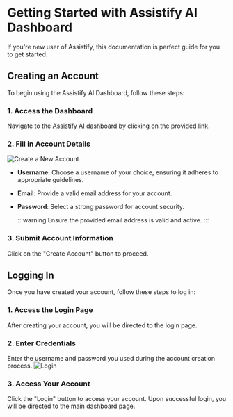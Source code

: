 # Getting Started with Assistify AI Dashboard

If you're new user of Assistify, this documentation is perfect guide for you to get started.

## Creating an Account

To begin using the Assistify AI Dashboard, follow these steps:

### 1. Access the Dashboard
Navigate to the [Assistify AI dashboard](https://assistifyai.org/) by clicking on the provided link.

### 2. Fill in Account Details
![Create a New Account](https://i.imgur.com/BKimwfp.png)

- **Username**: Choose a username of your choice, ensuring it adheres to appropriate guidelines.
- **Email**: Provide a valid email address for your account.
- **Password**: Select a strong password for account security.

   :::warning
   Ensure the provided email address is valid and active.
   :::

### 3. Submit Account Information
Click on the "Create Account" button to proceed.

## Logging In

Once you have created your account, follow these steps to log in:

### 1. Access the Login Page
After creating your account, you will be directed to the login page.

### 2. Enter Credentials
Enter the username and password you used during the account creation process.
![Login](https://i.imgur.com/yc27gJG.png)

### 3. Access Your Account
Click the "Login" button to access your account. Upon successful login, you will be directed to the main dashboard page.

